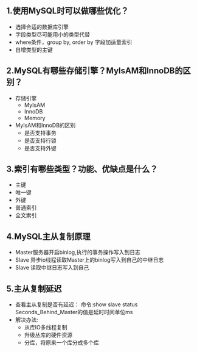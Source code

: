 ## 1.使用MySQL时可以做哪些优化？
-   选择合适的数据库引擎
-   字段类型尽可能用小的类型代替
-   where条件，group by, order by 字段加适量索引
-   自增类型的主键

## 2.MySQL有哪些存储引擎？MyIsAM和InnoDB的区别？
-   存储引擎
    -   MyIsAM
    -   InnoDB
    -   Memory
-   MyIsAM和InnoDB的区别
    -   是否支持事务
    -   是否支持行锁
    -   是否支持外键          

## 3.索引有哪些类型？功能、优缺点是什么？
-   主键
-   唯一键
-   外键
-   普通索引
-   全文索引

## 4.MySQL主从复制原理
-   Master服务器开启binlog,执行的事务操作写入到日志
-   Slave 异步io线程读取Master上的binlog写入到自己的中继日志
-   Slave 读取中继日志写入到自己

## 5.主从复制延迟
-   查看主从复制是否有延迟： 命令:show slave status   Seconds_Behind_Master的值是延时时间单位ms
-   解决办法:
    -   从库IO多线程复制
    -   升级丛库的硬件资源
    -   分库，将原来一个库分成多个库
 

